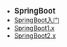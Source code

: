 - <font style="font-weight:bold;font-size:17px;">SpringBoot</font>
- [SpringBoot入门](编程开发/Java后端/常用框架与技术/SpringBoot/SpringBoot入门)
- [SpringBoot1.x](编程开发/Java后端/常用框架与技术/SpringBoot/SpringBoot1.x/)
- [SpringBoot2.x](编程开发/Java后端/常用框架与技术/SpringBoot/SpringBoot2.x/)